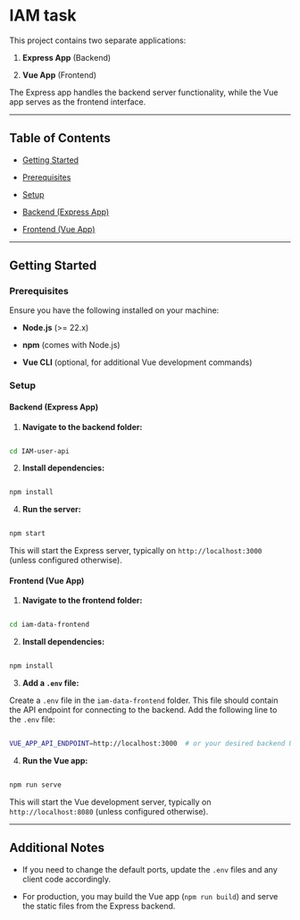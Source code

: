   

# IAM task

  

This project contains two separate applications:

1.  **Express App** (Backend)

2.  **Vue App** (Frontend)

  

The Express app handles the backend server functionality, while the Vue app serves as the frontend interface.

  

---

  

## Table of Contents


- [Getting Started](#getting-started)

- [Prerequisites](#prerequisites)

- [Setup](#setup)

- [Backend (Express App)](#backend-express-app)

- [Frontend (Vue App)](#frontend-vue-app)

  

---

## Getting Started

  

### Prerequisites

  

Ensure you have the following installed on your machine:

  

-  **Node.js** (>= 22.x)

-  **npm** (comes with Node.js)

-  **Vue CLI** (optional, for additional Vue development commands)

  

### Setup

  

#### Backend (Express App)

  

1.  **Navigate to the backend folder:**

  

```bash

cd IAM-user-api

```

  

2.  **Install dependencies:**

  

```bash

npm install

```

4.  **Run the server:**

```bash

npm start

```

  

This will start the Express server, typically on `http://localhost:3000` (unless configured otherwise).

  

#### Frontend (Vue App)

  

1.  **Navigate to the frontend folder:**

  

```bash

cd iam-data-frontend

```

  

2.  **Install dependencies:**

  

```bash

npm install

```

  

3.  **Add a `.env` file:**

Create a `.env` file in the `iam-data-frontend` folder. This file should contain the API endpoint for connecting to the backend. Add the following line to the `.env` file:

  

```bash

VUE_APP_API_ENDPOINT=http://localhost:3000  # or your desired backend URL

```

  

4.  **Run the Vue app:**

  

```bash

npm run serve

```

  

This will start the Vue development server, typically on `http://localhost:8080` (unless configured otherwise).

  

---

## Additional Notes

  

- If you need to change the default ports, update the `.env` files and any client code accordingly.

- For production, you may build the Vue app (`npm run build`) and serve the static files from the Express backend.